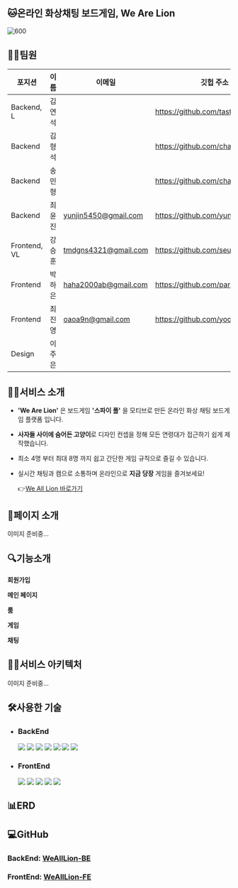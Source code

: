 ## 🐱온라인 화상채팅 보드게임, We Are Lion
![600](https://user-images.githubusercontent.com/113876583/207038393-fdc23118-2da2-4974-b46e-fbe5fc00956f.jpg)

## 👨‍💻팀원

| 포지션 | 이름 | 이메일 | 깃헙 주소 |
| - | - | - | - |
| Backend, L | 김연석 |  | https://github.com/tastekim |
| Backend | 김형석 |  | https://github.com/chamchimayo |
| Backend | 송민형 |  | https://github.com/chamchimayo |
| Backend | 최윤진 | yunjin5450@gmail.com | https://github.com/yunjin5450 |
| Frontend, VL | 강승훈 | tmdgns4321@gmail.com | https://github.com/seunghoonKang |
| Frontend | 박하은 | haha2000ab@gmail.com | https://github.com/parkharoi |
| Frontend | 최진영 | oaoa9n@gmail.com | https://github.com/yoooooooung |
| Design | 이주은 |  |  |

## 👨‍🏫서비스 소개
- **'We Are Lion'** 은 보드게임 **'스파이 폴'** 을 모티브로 만든 온라인 화상 채팅 보드게임 플랫폼 입니다.
- **사자들 사이에 숨어든 고양이**로 디자인 컨셉을 정해 모든 연령대가 접근하기 쉽게 제작했습니다.
- 최소 4명 부터 최대 8명 까지 쉽고 간단한 게임 규칙으로 즐길 수 있습니다.
- 실시간 채팅과 캠으로 소통하며 온라인으로 **지금 당장** 게임을 즐겨보세요!
  
  👉[We All Lion 바로가기](https://github.com/tastekim/WeAllLie-BE)
  
## 📰페이지 소개
  이미지 준비중...

## 🔍기능소개

**회원가입**

**메인 페이지**

**룸**

**게임**

**채팅**

## 🤹‍♂️서비스 아키텍처
  이미지 준비중...

## 🛠사용한 기술

- ### BackEnd   
  <img src="https://img.shields.io/badge/JavaScript-F7DF1E?style=for-the-badge&logo=JavaScript&logoColor=white"> <img src="https://img.shields.io/badge/Node.js-339933?style=for-the-badge&logo=Node.js&logoColor=white"> <img src="https://img.shields.io/badge/Express-000000?style=for-the-badge&logo=Express&logoColor=white"> <img src="https://img.shields.io/badge/MongoDB-47A248?style=for-the-badge&logo=MongoDB&logoColor=white"> <img src="https://img.shields.io/badge/NGINX-009639?style=for-the-badge&logo=NGINX&logoColor=white"> <img src="https://img.shields.io/badge/Socket.io-010101?style=for-the-badge&logo=Socket.io&logoColor=white"> <img src="https://img.shields.io/badge/WebRTC-F37C20?style=for-the-badge&logo=WebRTC&logoColor=white">

- ### FrontEnd

  <img src="https://img.shields.io/badge/JavaScript-F7DF1E?style=for-the-badge&logo=JavaScript&logoColor=white"> <img src="https://img.shields.io/badge/Node.js-339933?style=for-the-badge&logo=Node.js&logoColor=white"> <img src="https://img.shields.io/badge/Express-000000?style=for-the-badge&logo=Express&logoColor=white"> <img src="https://img.shields.io/badge/MongoDB-47A248?style=for-the-badge&logo=MongoDB&logoColor=white"> <img src="https://img.shields.io/badge/NGINX-009639?style=for-the-badge&logo=NGINX&logoColor=white">

## 📊ERD

## 💻GitHub
  ### BackEnd: [WeAllLion-BE](https://github.com/tastekim/WeAllLie-BE)
  ### FrontEnd: [WeAllLion-FE](https://github.com/seunghoonKang/we-all-lie-fe)
